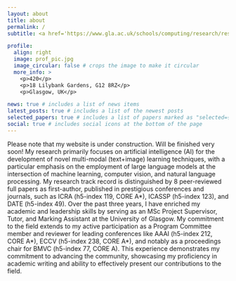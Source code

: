 ```yaml
---
layout: about
title: about
permalink: /
subtitle: <a href='https://www.gla.ac.uk/schools/computing/research/researchsections/ida-section/informationretrieval/'>University of Glasgow</a>. Glasgow. long575114720@gmail.com

profile:
  align: right
  image: prof_pic.jpg
  image_circular: false # crops the image to make it circular
  more_info: >
    <p>420</p>
    <p>18 Lilybank Gardens, G12 8RZ</p>
    <p>Glasgow, UK</p>

news: true # includes a list of news items
latest_posts: true # includes a list of the newest posts
selected_papers: true # includes a list of papers marked as "selected={true}"
social: true # includes social icons at the bottom of the page
---
```

Please note that my website is under construction. Will be finished very soon!
My research primarily focuses on artificial intelligence (AI) for the development of novel multi-modal (text+image) learning techniques, with a particular emphasis on the employment of large language models at the intersection of machine learning, computer vision, and natural language processing.  My research track record is distinguished by 8 peer-reviewed full papers as first-author,  published in prestigious conferences and journals, such as ICRA (h5-index 119, CORE A*), ICASSP (h5-index 123), and DATE (h5-index 49). Over the past three years, I have enriched my academic and leadership skills by serving as an MSc Project Supervisor, Tutor, and Marking Assistant at the University of Glasgow. My commitment to the field extends to my active participation as a Program Committee member and reviewer for leading conferences like AAAI (h5-index 212, CORE A*), ECCV (h5-index 238, CORE A*), and notably as a proceedings chair for BMVC (h5-index 77, CORE A). This experience demonstrates my commitment to advancing the community, showcasing my proficiency in academic writing and ability to effectively present our contributions to the field.

